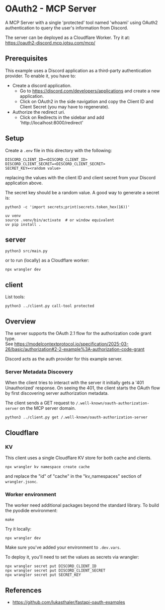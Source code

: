 # OAuth2 - MCP Server
A MCP Server with a  single 'protected' tool named 'whoami' using OAuth2 authentication to query the user's information from Discord.

The server can be deployed as a Cloudflare Worker.   Try it at:
https://oauth2-discord.mcp.jotsu.com/mcp/

## Prerequisites
This example uses a Discord application as a third-party authentication provider.  To enable it, you have to:
* Create a discord application.
  * Go to https://discord.com/developers/applications and create a new application.
  * Click on OAuth2 in the side navigation and copy the Client ID and Client Secret (you may have to regenerate).
* Authorize the redirect uri.
  * Click on Redirects in the sidebar and add 'http://localhost:8000/redirect'

## Setup
Create a `.env` file in this directory with the following:
```shell
DISCORD_CLIENT_ID=<DISCORD_CLIENT_ID>
DISCORD_CLIENT_SECRET=<DISCORD_CLIENT_SECRET>
SECRET_KEY=<random value>
```
replacing the values with the client ID and client secret from your Discord application above.

The secret key should be a random value.  A good way to generate a secret is:
```shell
python3 -c 'import secrets;print(secrets.token_hex(16))'
```

```shell
uv venv
source .venv/bin/activate  # or window equivalent
uv pip install .
```

## server
```shell
python3 src/main.py
```

or to run (locally) as a Cloudflare worker:
```shell
npx wrangler dev
```

## client

List tools:
```shell
python3 ../client.py call-tool protected
```

## Overview
The server supports the OAuth 2.1 flow for the authorization code grant type.  
See https://modelcontextprotocol.io/specification/2025-03-26/basic/authorization#2-2-example%3A-authorization-code-grant

Discord acts as the auth provider for this example server.

### Server Metadata Discovery
When the client tries to interact with the server it initially gets a '401 Unauthorized' response.
On seeing the 401, the client starts the OAuth flow by first discovering server authorization metadata.

The client sends a GET request to `/.well-known/oauth-authorization-server` on the MCP server domain.

```shell
python3 ../client.py get /.well-known/oauth-authorization-server
```

## Cloudflare

### KV
This client uses a single Cloudflare KV store for both cache and clients.

```shell
npx wrangler kv namespace create cache
```

and replace the "id" of "cache" in the "kv_namespaces" section of `wrangler.jsonc`.

### Worker environment
The worker need additional packages beyond the standard library.  To build the pyodide environment:
```shell
make
```

Try it locally:
```shell
npx wrangler dev
```

Make sure you've added your environment to `.dev.vars`.

To deploy it, you'll need to set the values as secrets via wrangler:
```shell
npx wrangler secret put DISCORD_CLIENT_ID
npx wrangler secret put DISCORD_CLIENT_SECRET
npx wrangler secret put SECRET_KEY
```

## References
* https://github.com/lukasthaler/fastapi-oauth-examples
